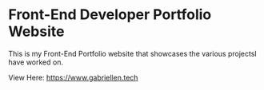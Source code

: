 # Front-End Developer Portfolio Website

This is my Front-End Portfolio website that showcases the various projectsI have worked on.

View Here:
https://www.gabriellen.tech


